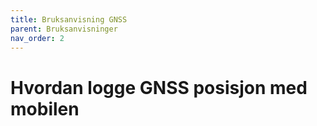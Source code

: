 ```yaml
---
title: Bruksanvisning GNSS
parent: Bruksanvisninger
nav_order: 2
---
```

# Hvordan logge GNSS posisjon med mobilen